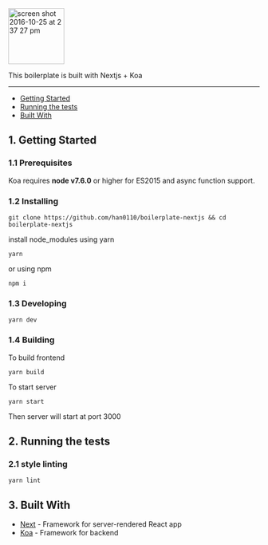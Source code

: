 <img width="112" alt="screen shot 2016-10-25 at 2 37 27 pm" src="https://cloud.githubusercontent.com/assets/13041/19686250/971bf7f8-9ac0-11e6-975c-188defd82df1.png">

This boilerplate is built with Nextjs + Koa

---

  - [Getting Started](#1-getting-started)
  - [Running the tests](#2-running-the-tests)
  - [Built With](#3-built-with)


## 1. Getting Started

### 1.1 Prerequisites

Koa requires **node v7.6.0** or higher for ES2015 and async function support.

### 1.2 Installing

```
git clone https://github.com/han0110/boilerplate-nextjs && cd boilerplate-nextjs
```

install node_modules using yarn

```
yarn
```

or using npm

```
npm i
```

### 1.3 Developing

```
yarn dev
```

### 1.4 Building

To build frontend

```
yarn build
```

To start server

```
yarn start
```

Then server will start at port 3000

## 2. Running the tests

### 2.1 style linting

```
yarn lint
```

## 3. Built With

* [Next](https://github.com/zeit/next.js) - Framework for server-rendered React app
* [Koa](http://koajs.com) - Framework for backend
